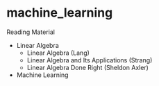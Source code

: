 # machine_learning

Reading Material
 - Linear Algebra
    - Linear Algebra (Lang)
    - Linear Algebra and Its Applications (Strang)
    - Linear Algebra Done Right (Sheldon Axler)
 - Machine Learning
 
